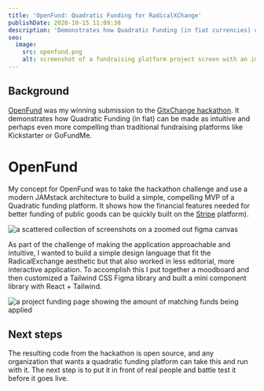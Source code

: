```yaml
---
title: 'OpenFund: Quadratic Funding for RadicalXChange'
publishDate: 2020-10-15 11:09:38
description: 'Demonstrates how Quadratic Funding (in fiat currencies) can be made as intuitive as legacy fundraising platforms.'
seo:
  image:
    src: openfund.png
    alt: screenshot of a fundraising platform project screen with an image, funding targets and description
---
```


## Background

[OpenFund](https://github.com/moarsel/openfund) was my winning submission to the [GitxChange hackathon](https://gitcoin.co/issue/RadicalxChange/GitxChange/5/100023819). It demonstrates how Quadratic Funding (in fiat) can be made as intuitive and perhaps even more compelling than traditional fundraising platforms like Kickstarter or GoFundMe.

# OpenFund

My concept for OpenFund was to take the hackathon challenge and use a modern JAMstack architecture to build a simple, compelling MVP of a Quadratic funding platform. It shows how the financial features needed for better funding of public goods can be quickly built on the [Stripe](https://stripe.com/) platform).

<img src="/mood-board.png" alt="a scattered collection of screenshots on a zoomed out figma canvas" class="feature-image">

As part of the challenge of making the application approachable and intuitive, I wanted to build a simple design language that fit the RadicalExchange aesthetic but that also worked in less editorial, more interactive application. To accomplish this I put together a moodboard and then customized a Tailwind CSS Figma library and built a mini component library with React + Tailwind.

<img src="/qf-overview.png" alt="a project funding page showing the amount of matching funds being applied" class="feature-image">

## Next steps

The resulting code from the hackathon is open source, and any organization that wants a quadratic funding platform can take this and run with it. The next step is to put it in front of real people and battle test it before it goes live.
